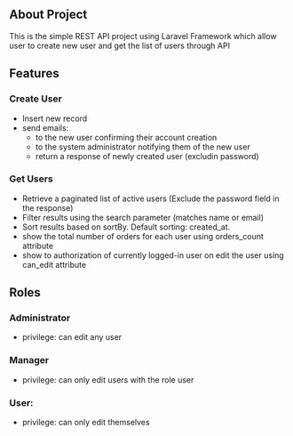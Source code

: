 ## About Project

This is the simple REST API project using Laravel Framework which allow user to create new user and get the list of users through API

## Features

### Create User
- Insert new record
- send emails:
   - to the new user confirming their account creation
   - to the system administrator notifying them of the new user
   - return a response of newly created user (excludin password)

### Get Users
- Retrieve a paginated list of active users (Exclude the password field in the response)
- Filter results using the search parameter (matches name or email)
- Sort results based on sortBy. Default sorting: created_at.
- show the total number of orders for each user using orders_count attribute
- show to authorization of currently logged-in user on edit the user using can_edit attribute

## Roles

### Administrator
- privilege: can edit any user
### Manager
- privilege: can only edit users with the role user
### User:
- privilege: can only edit themselves